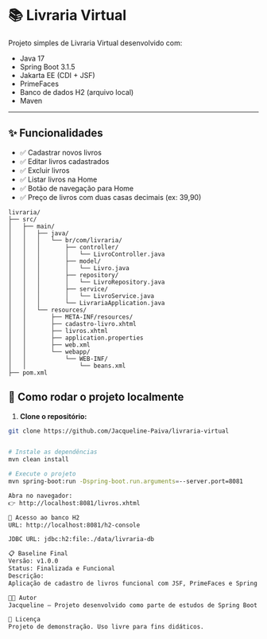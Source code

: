 # 📚 Livraria Virtual

Projeto simples de Livraria Virtual desenvolvido com:
- Java 17
- Spring Boot 3.1.5
- Jakarta EE (CDI + JSF)
- PrimeFaces
- Banco de dados H2 (arquivo local)
- Maven

---

## ✨ Funcionalidades

- ✅ Cadastrar novos livros
- ✅ Editar livros cadastrados
- ✅ Excluir livros
- ✅ Listar livros na Home
- ✅ Botão de navegação para Home
- ✅ Preço de livros com duas casas decimais (ex: 39,90)


```text
livraria/
├── src/
│   ├── main/
│   │   ├── java/
│   │   │   └── br/com/livraria/
│   │   │       ├── controller/
│   │   │       │   └── LivroController.java
│   │   │       ├── model/
│   │   │       │   └── Livro.java
│   │   │       ├── repository/
│   │   │       │   └── LivroRepository.java
│   │   │       ├── service/
│   │   │       │   └── LivroService.java
│   │   │       └── LivrariaApplication.java
│   │   └── resources/
│   │       ├── META-INF/resources/
│   │       ├── cadastro-livro.xhtml
│   │       ├── livros.xhtml
│   │       ├── application.properties
│   │       ├── web.xml
│   │       └── webapp/
│   │           └── WEB-INF/
│   │               └── beans.xml
├── pom.xml
```


## 🚀 Como rodar o projeto localmente

1. **Clone o repositório:**

```bash
git clone https://github.com/Jacqueline-Paiva/livraria-virtual


# Instale as dependências
mvn clean install

# Execute o projeto
mvn spring-boot:run -Dspring-boot.run.arguments=--server.port=8081

Abra no navegador:
👉 http://localhost:8081/livros.xhtml

💾 Acesso ao banco H2
URL: http://localhost:8081/h2-console

JDBC URL: jdbc:h2:file:./data/livraria-db

📋 Baseline Final
Versão: v1.0.0
Status: Finalizada e Funcional
Descrição:
Aplicação de cadastro de livros funcional com JSF, PrimeFaces e Spring Boot, permitindo cadastro, edição, exclusão e navegação entre páginas, utilizando banco de dados H2 em arquivo local.

👩‍💻 Autor
Jacqueline — Projeto desenvolvido como parte de estudos de Spring Boot + JSF.

📄 Licença
Projeto de demonstração. Uso livre para fins didáticos.

